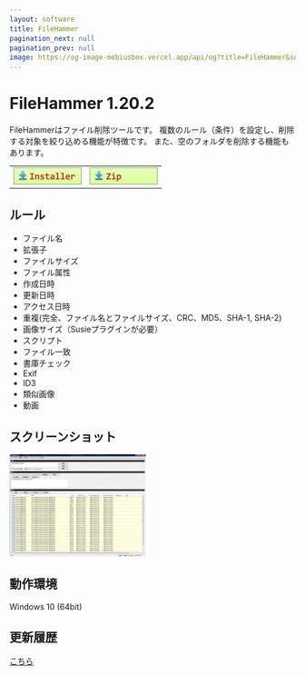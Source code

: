 ```yaml
---
layout: software
title: FileHammer
pagination_next: null
pagination_prev: null
image: https://og-image-mebiusbox.vercel.app/api/og?title=FileHammer&subtitle=FileHammer%E3%81%AF%E3%83%95%E3%82%A1%E3%82%A4%E3%83%AB%E5%89%8A%E9%99%A4%E3%83%84%E3%83%BC%E3%83%AB%E3%81%A7%E3%81%99
---
```


# FileHammer 1.20.2
FileHammerはファイル削除ツールです。
複数のルール（条件）を設定し、削除する対象を絞り込める機能が特徴です。
また、空のフォルダを削除する機能もあります。

<table class="mbx-dl" cellpadding="0" cellspacing="0" border="0">
	<tr>
		<td>
			<a href="https://github.com/mebiusbox/apps/releases/tag/first" target="_blank" onclick="ga('send','pageview',{'page':'/downloads/FileHammerSetupX64','Title':'FileHammerSetupX64'});">
				<em><img src="/img/download_exe.jpg" /></em>
			</a>
		</td>
		<td>
			<a href="https://github.com/mebiusbox/apps/releases/tag/first" target="_blank" onclick="ga('send','pageview',{'page':'/downloads/FileHammerX64','Title':'FileHammerX64'});">
				<em><img src="/img/download_zip.jpg" /></em>
			</a>
		</td>
	</tr>
</table>

## ルール
* ファイル名
* 拡張子
* ファイルサイズ
* ファイル属性
* 作成日時
* 更新日時
* アクセス日時
* 重複(完全、ファイル名とファイルサイズ、CRC、MD5、SHA-1, SHA-2)
* 画像サイズ（Susieプラグインが必要）
* スクリプト
* ファイル一致
* 書庫チェック
* Exif
* ID3
* 類似画像
* 動画

## スクリーンショット
<div class="mbx-snap">
    <img src="/img/FileHammer_snap01.jpg" width="240" height="180" alt="snap01" border="0" />
	<br class="mbx-clear" />
</div>

## 動作環境
Windows 10 (64bit)

## 更新履歴

[こちら](/docs/software/software_file_hammer_changelogs)
